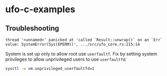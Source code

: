 # ufo-c-examples

## Troubleshooting

```
thread '<unnamed>' panicked at 'called `Result::unwrap()` on an `Err` value: SystemError(Sys(EPERM))', .../src/ufo_core.rs:215:14
```

System is set up only to allow root use `userfaultf`. Fix by setting system
priivileges to allow unprivileged users to use `userfaultfd`:

```bash
sysctl -w vm.unprivileged_userfaultfd=1
```
